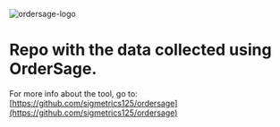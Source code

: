 ![ordersage-logo](https://user-images.githubusercontent.com/92478729/138029584-2b3ff4f7-4c48-4fc2-aa80-29db9d660364.png)

# Repo with the data collected using OrderSage.

For more info about the tool, go to: [https://github.com/sigmetrics125/ordersage](https://github.com/sigmetrics125/ordersage)
